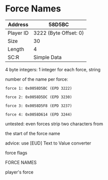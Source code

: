 #  Force Names
Address   | 58D5BC
----------|-------------
Player ID | 3222 (Byte Offset: 0)
Size 	  | 30
Length 	  | 4
SC:R      | Simple Data

4 byte integers: 1 integer for each force, string
number of the name per force:
	force 1: 0x0058D5BC (EPD 3222)
	force 2: 0x0058D5DC (EPD 3230)
	force 3: 0x0058D5F8 (EPD 3237)
	force 4: 0x0058D614 (EPD 3244)

untested: even forces strip two characters from
the start of the force name

advice: use [EUD] Text to Value converter

force flags
FORCE NAMES
player's force
